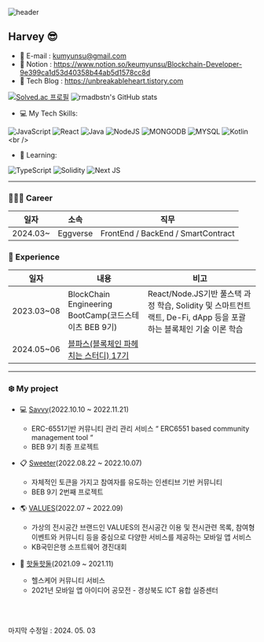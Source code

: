 ![header](https://capsule-render.vercel.app/api?type=waving&color=auto&height=240&section=header&text=Hi,%20I'm%20Harvey&fontSize=45)

## Harvey 😎

- 💬 E-mail : kumyunsu@gmail.com 
- 🔭 Notion : https://www.notion.so/keumyunsu/Blockchain-Developer-9e399ca1d53d40358b44ab5d1578cc8d
- 🚛 Tech Blog : https://unbreakableheart.tistory.com







<!-- [![Top Langs](https://github-readme-stats.vercel.app/api/top-langs/?username=rmadbstn)](https://github.com/rmadbstn/github-readme-stats) -->
[![Solved.ac 프로필](http://mazassumnida.wtf/api/v2/generate_badge?boj=rmadbstn)](https://solved.ac/rmadbstn)
![rmadbstn's GitHub stats](https://github-readme-stats.vercel.app/api?username=rmadbstn&show_icons=true&theme=dracula)




- 💻 My Tech Skills: <br />


![JavaScript](https://img.shields.io/badge/javascript-%23323330.svg?style=for-the-badge&logo=javascript&logoColor=%23F7DF1E)
![React](https://img.shields.io/badge/react-%2320232a.svg?style=for-the-badge&logo=react&logoColor=%2361DAFB)
![Java](https://img.shields.io/badge/java-%23ED8B00.svg?style=for-the-badge&logo=openjdk&logoColor=white)
![NodeJS](https://img.shields.io/badge/node.js-6DA55F?style=for-the-badge&logo=node.js&logoColor=white)
![MONGODB](https://img.shields.io/badge/mongoDB-47A248?style=for-the-badge&logo=MongoDB&logoColor=white)
![MYSQL](https://img.shields.io/badge/mysql-4479A1?style=for-the-badge&logo=mysql&logoColor=white)
![Kotlin](https://img.shields.io/badge/kotiln-%23323330.svg?style=for-the-badge&logo=kotlin&logoColor=#7F52FF")<br />


- 🌱 Learning: <br/>

![TypeScript](https://img.shields.io/badge/typescript-%23007ACC.svg?style=for-the-badge&logo=typescript&logoColor=white)
![Solidity](https://img.shields.io/badge/Solidity-%23363636.svg?style=for-the-badge&logo=solidity&logoColor=white)
![Next JS](https://img.shields.io/badge/Next-black?style=for-the-badge&logo=next.js&logoColor=white)<br/>


---
### 👨🏻‍💻 Career
| 일자    | 소속       | 직무  |
| ------- | ----------------------------------------------------------------------------------- | ---------- |
| 2024.03~ | Eggverse                                |  FrontEnd / BackEnd / SmartContract |


### 📑 Experience
| 일자    | 내용       | 비고  |
| ------- | ----------------------------------------------------------------------------------- | ---------- |
| 2023.03~08 | BlockChain Engineering BootCamp(코드스테이츠 BEB 9기)                                |  React/Node.JS기반 풀스택 과정 학습, Solidity 및 스마트컨트랙트, De-Fi, dApp 등을 포괄하는 블록체인 기술 이론 학습|
| 2024.05~06 | [블파스(블록체인 파헤치는 스터디) 17기](https://www.youtube.com/@blpas)                    |        |


---
### ❄️ My project
- 💻 [Savvy](https://github.com/spy03128/NawaNolza)(2022.10.10 ~ 2022.11.21)
  - ERC-6551기반 커뮤니티 관리 관리 서비스  “ ERC6551 based community management tool “ 
  - BEB 9기 최종 프로젝트

- 📋 [Sweeter](https://github.com/codestates-beb/beb-09-second-blockpink)(2022.08.22 ~ 2022.10.07)
  - 자체적인 토큰을 가지고 참여자를 유도하는 인센티브 기반 커뮤니티
  - BEB 9기 2번째 프로젝트
  
- 🌎 [VALUES](https://github.com/pooya98/values)(2022.07 ~ 2022.09)
  - 가상의 전시공간 브랜드인 VALUES의 전시공간 이용 및 전시관련 목록, 참여형 이벤트와 커뮤니티 등을 중심으로 다양한 서비스를 제공하는 모바일 앱 서비스
  - KB국민은행 소프트웨어 경진대회

- 🏃 [핫둘핫둘](https://github.com/pooya98/health_app)(2021.09 ~ 2021.11)
  - 헬스케어 커뮤니티 서비스
  - 2021년 모바일 앱 아이디어 공모전 - 경상북도 ICT 융합 실증센터
<br>

<br>

마지막 수정일 : 2024. 05. 03